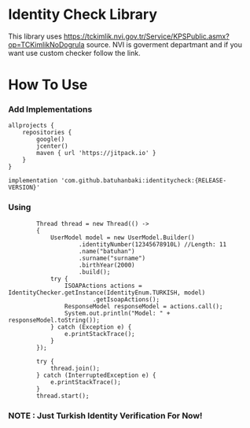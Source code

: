 # Identity Check Library

This library uses https://tckimlik.nvi.gov.tr/Service/KPSPublic.asmx?op=TCKimlikNoDogrula source. NVI is goverment departmant and if you want use custom checker follow the link.

# How To Use

### Add Implementations

```
allprojects {
    repositories {
        google()
        jcenter()
        maven { url 'https://jitpack.io' }
    }
}
```

```
implementation 'com.github.batuhanbaki:identitycheck:{RELEASE-VERSION}'
```

### Using

```
        Thread thread = new Thread(() ->
        {
            UserModel model = new UserModel.Builder()
                    .identityNumber(12345678910L) //Length: 11
                    .name("batuhan")
                    .surname("surname")
                    .birthYear(2000)
                    .build();
            try {
                ISOAPActions actions = IdentityChecker.getInstance(IdentityEnum.TURKISH, model)
                        .getIsoapActions();
                ResponseModel responseModel = actions.call();
                System.out.println("Model: " + responseModel.toString());
            } catch (Exception e) {
                e.printStackTrace();
            }
        });
        
        try {
            thread.join();
        } catch (InterruptedException e) {
            e.printStackTrace();
        }
        thread.start();
```

### NOTE : Just Turkish Identity Verification For Now!

